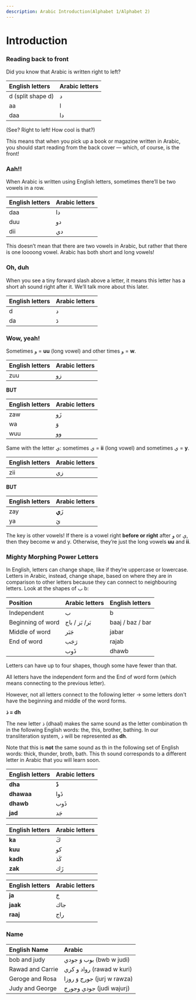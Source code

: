 ```yaml
---
description: Arabic Introduction(Alphabet 1/Alphabet 2)
---
```


# Introduction



### Reading back to front

Did you know that Arabic is written right to left?

| English letters | Arabic letters |
| :--- | :--- |
| d \(split shape d\) | د |
| aa | ا |
| daa | دا |

\(See? Right to left! How cool is that?\)

This means that when you pick up a book or magazine written in Arabic, you should start reading from the back cover — which, of course, is the front!

### Aah!!

When Arabic is written using English letters, sometimes there’ll be two vowels in a row.

| English letters | Arabic letters |
| :--- | :--- |
| daa | دا |
| duu | دو |
| dii | دي |

This doesn’t mean that there are two vowels in Arabic, but rather that there is one loooong vowel. Arabic has both short and long vowels!

### Oh, duh

When you see a tiny forward slash above a letter, it means this letter has a short ah sound right after it. We’ll talk more about this later.

| English letters | Arabic letters |
| :--- | :--- |
| d | د |
| da | دَ |

### Wow, yeah!

Sometimes و = **uu** \(long vowel\) and other times و = **w**.

| English letters | Arabic letters |
| :--- | :--- |
| zuu | زو |

**BUT**

| English letters | Arabic letters |
| :--- | :--- |
| zaw | زَو |
| wa | وَ |
| wuu | وو |

Same with the letter ي: sometimes ي = **ii** \(long vowel\) and sometimes ي = **y**.

| English letters | Arabic letters |
| :--- | :--- |
| zii | زي |

**BUT**

| English letters | Arabic letters |
| :--- | :--- |
| zay | زَ**ي** |
| ya | يَ |

The key is other vowels! If there is a vowel right **before or right** after و or ي, then they become w and y. Otherwise, they’re just the long vowels **uu** and **ii**.

### Mighty Morphing Power Letters

In English, letters can change shape, like if they’re uppercase or lowercase. Letters in Arabic, instead, change shape, based on where they are in comparison to other letters because they can connect to neighbouring letters. Look at the shapes of ب b:

| Position | Arabic letters | English letters |
| :--- | :--- | :--- |
| Independent | ب | b |
| Beginning of word | بَر/ بَز / باج | baaj / baz / bar |
| Middle of word | جَبَر | jabar |
| End of word | رَجَب | rajab |
|  | ذَوب | dhawb |

Letters can have up to four shapes, though some have fewer than that.

All letters have the independent form and the End of word form \(which means connecting to the previous letter\).

However, not all letters connect to the following letter → some letters don't have the beginning and middle of the word forms.

**ذ = dh**

The new letter ذ \(dhaal\) makes the same sound as the letter combination th in the following English words: the, this, brother, bathing. In our transliteration system, ذ will be represented as **dh**.

Note that this is **not** the same sound as th in the following set of English words: thick, thunder, broth, bath. This th sound corresponds to a different letter in Arabic that you will learn soon.

| English letters | Arabic letters |
| :--- | :--- |
| **dha** | **ذَ** |
| **dhawaa** | ذَوا |
| **dhawb** | ذَوب |
| **jad** | جَد |

| English letters | Arabic letters |
| :--- | :--- |
| **ka** | كَ |
| **kuu** | كو |
| **kadh** | كَذ |
| **zak** | زَك |

| English letters | Arabic letters |
| :--- | :--- |
| **ja** | جَ |
| **jaak** | جاك |
| **raaj** | راج |
|  |  |

### Name

| English Name | Arabic |
| :--- | :--- |
| bob and judy | بوب  وَ جودي \(bwb w judi\) |
| Rawad and Carrie | رواد  و كري \(rawad w kuri\) |
| Geroge and Rosa | جورج  وَ روزا \(jurj w rawza\) |
| Judy and George | جودي وجورج \(judi wajurj\) |

